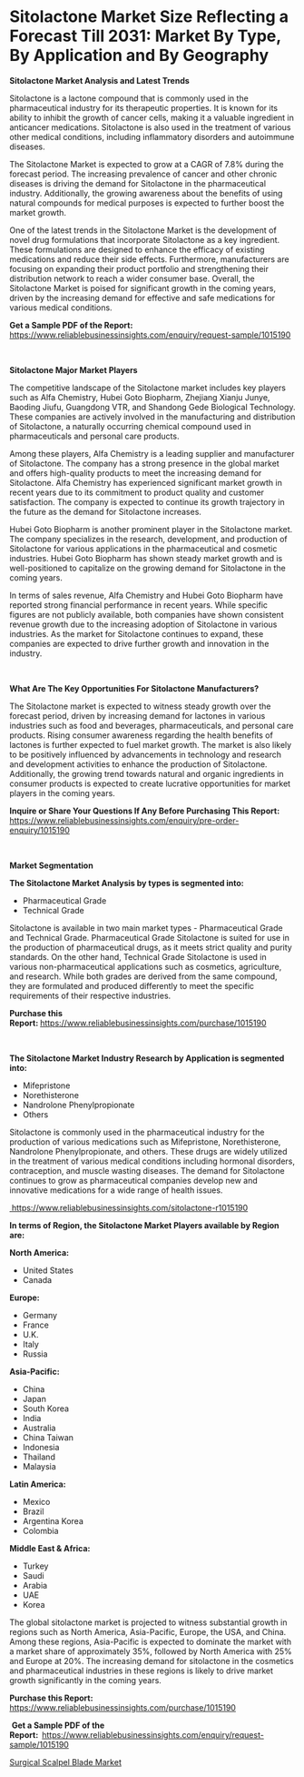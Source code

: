 <p><h1>Sitolactone Market Size Reflecting a Forecast Till 2031: Market By Type, By Application and By Geography</h1></p><p><strong>Sitolactone Market Analysis and Latest Trends</strong></p>
<p><p>Sitolactone is a lactone compound that is commonly used in the pharmaceutical industry for its therapeutic properties. It is known for its ability to inhibit the growth of cancer cells, making it a valuable ingredient in anticancer medications. Sitolactone is also used in the treatment of various other medical conditions, including inflammatory disorders and autoimmune diseases.</p><p>The Sitolactone Market is expected to grow at a CAGR of 7.8% during the forecast period. The increasing prevalence of cancer and other chronic diseases is driving the demand for Sitolactone in the pharmaceutical industry. Additionally, the growing awareness about the benefits of using natural compounds for medical purposes is expected to further boost the market growth.</p><p>One of the latest trends in the Sitolactone Market is the development of novel drug formulations that incorporate Sitolactone as a key ingredient. These formulations are designed to enhance the efficacy of existing medications and reduce their side effects. Furthermore, manufacturers are focusing on expanding their product portfolio and strengthening their distribution network to reach a wider consumer base. Overall, the Sitolactone Market is poised for significant growth in the coming years, driven by the increasing demand for effective and safe medications for various medical conditions.</p></p>
<p><strong>Get a Sample PDF of the Report:&nbsp;</strong> <a href="https://www.reliablebusinessinsights.com/enquiry/request-sample/1015190">https://www.reliablebusinessinsights.com/enquiry/request-sample/1015190</a></p>
<p>&nbsp;</p>
<p><strong>Sitolactone Major Market Players</strong></p>
<p><p>The competitive landscape of the Sitolactone market includes key players such as Alfa Chemistry, Hubei Goto Biopharm, Zhejiang Xianju Junye, Baoding Jiufu, Guangdong VTR, and Shandong Gede Biological Technology. These companies are actively involved in the manufacturing and distribution of Sitolactone, a naturally occurring chemical compound used in pharmaceuticals and personal care products.</p><p>Among these players, Alfa Chemistry is a leading supplier and manufacturer of Sitolactone. The company has a strong presence in the global market and offers high-quality products to meet the increasing demand for Sitolactone. Alfa Chemistry has experienced significant market growth in recent years due to its commitment to product quality and customer satisfaction. The company is expected to continue its growth trajectory in the future as the demand for Sitolactone increases.</p><p>Hubei Goto Biopharm is another prominent player in the Sitolactone market. The company specializes in the research, development, and production of Sitolactone for various applications in the pharmaceutical and cosmetic industries. Hubei Goto Biopharm has shown steady market growth and is well-positioned to capitalize on the growing demand for Sitolactone in the coming years.</p><p>In terms of sales revenue, Alfa Chemistry and Hubei Goto Biopharm have reported strong financial performance in recent years. While specific figures are not publicly available, both companies have shown consistent revenue growth due to the increasing adoption of Sitolactone in various industries. As the market for Sitolactone continues to expand, these companies are expected to drive further growth and innovation in the industry.</p></p>
<p>&nbsp;</p>
<p><strong>What Are The Key Opportunities For Sitolactone Manufacturers?</strong></p>
<p><p>The Sitolactone market is expected to witness steady growth over the forecast period, driven by increasing demand for lactones in various industries such as food and beverages, pharmaceuticals, and personal care products. Rising consumer awareness regarding the health benefits of lactones is further expected to fuel market growth. The market is also likely to be positively influenced by advancements in technology and research and development activities to enhance the production of Sitolactone. Additionally, the growing trend towards natural and organic ingredients in consumer products is expected to create lucrative opportunities for market players in the coming years.</p></p>
<p><strong>Inquire or Share Your Questions If Any Before Purchasing This Report:</strong> <a href="https://www.reliablebusinessinsights.com/enquiry/pre-order-enquiry/1015190">https://www.reliablebusinessinsights.com/enquiry/pre-order-enquiry/1015190</a></p>
<p>&nbsp;</p>
<p><strong>Market Segmentation</strong></p>
<p><strong>The Sitolactone Market Analysis by types is segmented into:</strong></p>
<p><ul><li>Pharmaceutical Grade</li><li>Technical Grade</li></ul></p>
<p><p>Sitolactone is available in two main market types - Pharmaceutical Grade and Technical Grade. Pharmaceutical Grade Sitolactone is suited for use in the production of pharmaceutical drugs, as it meets strict quality and purity standards. On the other hand, Technical Grade Sitolactone is used in various non-pharmaceutical applications such as cosmetics, agriculture, and research. While both grades are derived from the same compound, they are formulated and produced differently to meet the specific requirements of their respective industries.</p></p>
<p><strong>Purchase this Report:&nbsp;</strong><a href="https://www.reliablebusinessinsights.com/purchase/1015190">https://www.reliablebusinessinsights.com/purchase/1015190</a></p>
<p>&nbsp;</p>
<p><strong>The Sitolactone Market Industry Research by Application is segmented into:</strong></p>
<p><ul><li>Mifepristone</li><li>Norethisterone</li><li>Nandrolone Phenylpropionate</li><li>Others</li></ul></p>
<p><p>Sitolactone is commonly used in the pharmaceutical industry for the production of various medications such as Mifepristone, Norethisterone, Nandrolone Phenylpropionate, and others. These drugs are widely utilized in the treatment of various medical conditions including hormonal disorders, contraception, and muscle wasting diseases. The demand for Sitolactone continues to grow as pharmaceutical companies develop new and innovative medications for a wide range of health issues.</p></p>
<p><a href="https://www.reliablebusinessinsights.com/sitolactone-r1015190">&nbsp;https://www.reliablebusinessinsights.com/sitolactone-r1015190</a></p>
<p><strong>In terms of Region, the Sitolactone Market Players available by Region are:</strong></p>
<p>
    <p> <strong> North America: </strong>
        <ul>
            <li>United States</li>
            <li>Canada</li>
        </ul>
        </p> 
    <p> <strong> Europe: </strong>
        <ul>
            <li>Germany</li>
            <li>France</li>
            <li>U.K.</li>
            <li>Italy</li>
            <li>Russia</li>
        </ul>
        </p> 
    <p> <strong> Asia-Pacific: </strong>
        <ul>
            <li>China</li>
            <li>Japan</li>
            <li>South Korea</li>
            <li>India</li>
            <li>Australia</li>
            <li>China Taiwan</li>
            <li>Indonesia</li>
            <li>Thailand</li>
            <li>Malaysia</li>
        </ul>
        </p> 
    <p> <strong> Latin America: </strong>
        <ul>
            <li>Mexico</li>
            <li>Brazil</li>
            <li>Argentina Korea</li>
            <li>Colombia</li>
        </ul>
        </p> 
    <p> <strong> Middle East & Africa: </strong>
        <ul>
            <li>Turkey</li>
            <li>Saudi</li>
            <li>Arabia</li>
            <li>UAE</li>
            <li>Korea</li>
        </ul>
    </p>
    </p>
<p><p>The global sitolactone market is projected to witness substantial growth in regions such as North America, Asia-Pacific, Europe, the USA, and China. Among these regions, Asia-Pacific is expected to dominate the market with a market share of approximately 35%, followed by North America with 25% and Europe at 20%. The increasing demand for sitolactone in the cosmetics and pharmaceutical industries in these regions is likely to drive market growth significantly in the coming years.</p></p>
<p><strong>Purchase this Report: </strong><a href="https://www.reliablebusinessinsights.com/purchase/1015190">https://www.reliablebusinessinsights.com/purchase/1015190</a></p>
<p>&nbsp;<strong>Get a Sample PDF of the Report:&nbsp;&nbsp;</strong><a href="https://www.reliablebusinessinsights.com/enquiry/request-sample/1015190">https://www.reliablebusinessinsights.com/enquiry/request-sample/1015190</a></p>
<p><strong></strong></p>
<p><p><a href="https://view.publitas.com/reportprime-1/exploring-surgical-scalpel-blade-market-dynamics-global-trends-and-future-growth-prospects-2024-2031-covered-in-177-pages/">Surgical Scalpel Blade Market</a></p></p>